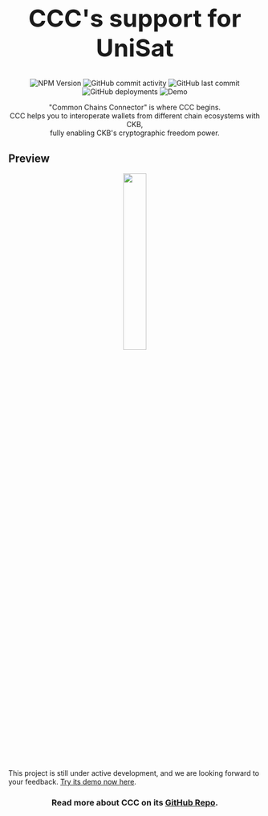 <h1 align="center" style="font-size: 48px;">
  CCC's support for UniSat
</h1>

<p align="center">
  <img alt="NPM Version" src="https://img.shields.io/npm/v/%40ckb-ccc%2uni-sat?link=https%3A%2F%2Fwww.npmjs.com%2Fpackage%2F%40ckb-ccc%2Funi-sat">
  <img alt="GitHub commit activity" src="https://img.shields.io/github/commit-activity/m/ckb-ecofund/ccc">
  <img alt="GitHub last commit" src="https://img.shields.io/github/last-commit/ckb-ecofund/ccc/master">
  <img alt="GitHub deployments" src="https://img.shields.io/github/deployments/ckb-ecofund/ccc/production">
  <img alt="Demo" src="https://img.shields.io/website?url=https%3A%2F%2Fckbccc-demo.vercel.app%2F&label=Demo">
</p>

<p align="center">
  "Common Chains Connector" is where CCC begins.
  <br />
  CCC helps you to interoperate wallets from different chain ecosystems with CKB,
  <br />
  fully enabling CKB's cryptographic freedom power.
</p>

## Preview

<p align="center">
  <a href="https://ckbccc-demo.vercel.app/">
    <img src="https://raw.githubusercontent.com/ckb-ecofund/ccc/master/assets/preview.png" width="30%" />
  </a>
</p>

This project is still under active development, and we are looking forward to your feedback. [Try its demo now here](https://ckbccc-demo.vercel.app/).

<h3 align="center">
  Read more about CCC on its <a href="https://github.com/ckb-ecofund/ccc">GitHub Repo</a>.
</h3>
